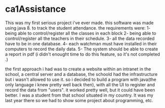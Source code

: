 # ca1Assistance
This was my first serious project i've ever made.
this software was made using java 8. to track the student attendance.
the requirements were: 
  1- being able to control/register all the classes in each block
  2- being able to control/register all the teachers in their schedule. 
  3- all the data recorded have to be in one database. 
  4- each watchman must have installed in their computers to record the daily data. 
  5- The system should be able to create a report in pdf (i didn't enought time to do this feature, so it's not completed .)
  
 the first approach i had was to create a website within an intranet in the school, a central server and  a database, the schoold had the infrastructure but i wasn't allowed to use it. 
 so i decided to build a program with java(the only language i knew pretty well back then), with all the UI to register and record the data from "users".
 it worked pretty well, but it could have been better. I was a student from that school situated in my country. It was my last year there so we had to show some project about programming, etc.

